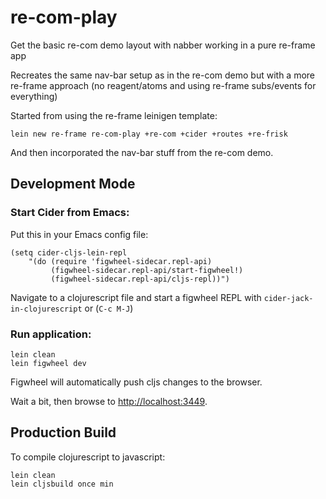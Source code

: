 # re-com-play

Get the basic re-com demo layout with nabber working in a pure re-frame app

Recreates the same nav-bar setup as in the re-com demo but with a more re-frame
approach (no reagent/atoms and using re-frame subs/events for everything)

Started from using the re-frame leinigen template:

```
lein new re-frame re-com-play +re-com +cider +routes +re-frisk
```

And then incorporated the nav-bar stuff from the re-com demo.

## Development Mode

### Start Cider from Emacs:

Put this in your Emacs config file:

```
(setq cider-cljs-lein-repl
	"(do (require 'figwheel-sidecar.repl-api)
         (figwheel-sidecar.repl-api/start-figwheel!)
         (figwheel-sidecar.repl-api/cljs-repl))")
```

Navigate to a clojurescript file and start a figwheel REPL with `cider-jack-in-clojurescript` or (`C-c M-J`)

### Run application:

```
lein clean
lein figwheel dev
```

Figwheel will automatically push cljs changes to the browser.

Wait a bit, then browse to [http://localhost:3449](http://localhost:3449).

## Production Build


To compile clojurescript to javascript:

```
lein clean
lein cljsbuild once min
```

